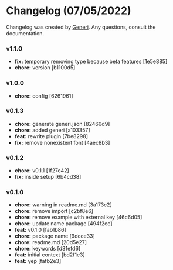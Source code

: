 # Changelog (07/05/2022)

Changelog was created by [Generi](https://github.com/Novout/generi). Any questions, consult the documentation.

### v1.1.0

* **fix:** temporary removing type because beta features [1e5e885]
* **chore:** version [b1100d5]

### v1.0.0

* **chore:** config [6261961]

### v0.1.3

* **chore:** generate generi.json [82460d9]
* **chore:** added generi [a103357]
* **feat:** rewrite plugin [7be8298]
* **fix:** remove nonexistent font [4aec8b3]

### v0.1.2

* **chore:** v0.1.1 [1f27e42]
* **fix:** inside setup [6b4cd38]

### v0.1.0

* **chore:** warning in readme.md [3a173c2]
* **chore:** remove import [c2bf8e6]
* **chore:** remove example with external key [46c6d05]
* **chore:** update name package [494f2ec]
* **feat:** v0.1.0 [fab1b86]
* **chore:** package name [9dcce33]
* **chore:** readme.md [20d5e27]
* **chore:** keywords [d31efd6]
* **feat:** initial context [bd2f1e3]
* **feat:** yep [fafb2e3]
